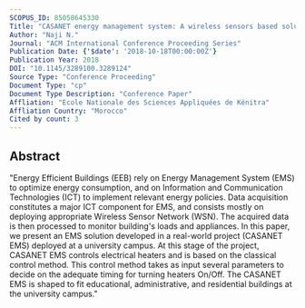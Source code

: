 ```yaml
---
SCOPUS_ID: 85058645330
Title: "CASANET energy management system: A wireless sensors based solution for heaters control"
Author: "Naji N."
Journal: "ACM International Conference Proceeding Series"
Publication Date: {'$date': '2018-10-18T00:00:00Z'}
Publication Year: 2018
DOI: "10.1145/3289100.3289124"
Source Type: "Conference Proceeding"
Document Type: "cp"
Document Type Description: "Conference Paper"
Affliation: "Ecole Nationale des Sciences Appliquées de Kénitra"
Affliation Country: "Morocco"
Cited by count: 3
---
```


## Abstract
"Energy Efficient Buildings (EEB) rely on Energy Management System (EMS) to optimize energy consumption, and on Information and Communication Technologies (ICT) to implement relevant energy policies. Data acquisition constitutes a major ICT component for EMS, and consists mostly on deploying appropriate Wireless Sensor Network (WSN). The acquired data is then processed to monitor building's loads and appliances. In this paper, we present an EMS solution developed in a real-world project (CASANET EMS) deployed at a university campus. At this stage of the project, CASANET EMS controls electrical heaters and is based on the classical control method. This control method takes as input several parameters to decide on the adequate timing for turning heaters On/Off. The CASANET EMS is shaped to fit educational, administrative, and residential buildings at the university campus."
